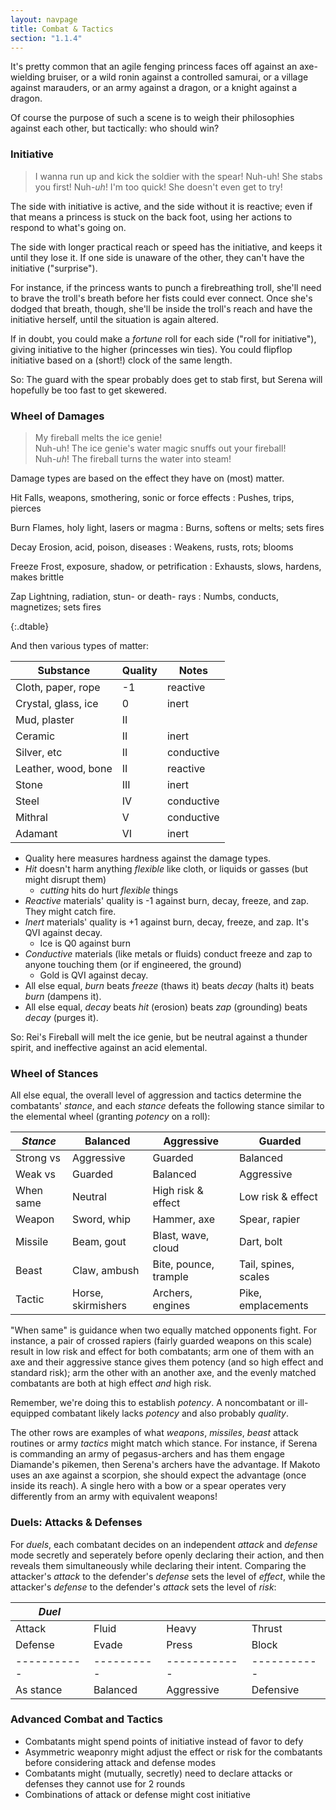 ```yaml
---
layout: navpage
title: Combat & Tactics
section: "1.1.4"
---
```


It's pretty common that an agile fenging princess faces off against an axe-wielding bruiser, or a wild ronin against a controlled samurai, or a village against marauders, or an army against a dragon, or a knight against a dragon.

Of course the purpose of such a scene is to weigh their philosophies against each other, but tactically: who should win?

### Initiative

> I wanna run up and kick the soldier with the spear!
> Nuh-uh! She stabs you first!
> Nuh-*uh*! I'm too quick! She doesn't even get to try!

The side with initiative is active, and the side without it is reactive; even if that means a princess is stuck on the back foot, using her actions to respond to what's going on.

The side with longer practical reach or speed has the initiative, and keeps it until they lose it.
If one side is unaware of the other, they can't have the initiative ("surprise").

For instance, if the princess wants to punch a firebreathing troll, she'll need to brave the troll's breath before her fists could ever connect. Once she's dodged that breath, though, she'll be inside the troll's reach and have the initiative herself, until the situation is again altered.

If in doubt, you could make a _fortune_ roll for each side ("roll for initiative"), giving initiative to the higher (princesses win ties).
You could flipflop initiative based on a (short!) clock of the same length.

So: The guard with the spear probably does get to stab first, but Serena will hopefully be too fast to get skewered.

### Wheel of Damages

> My fireball melts the ice genie!  
> Nuh-uh! The ice genie's water magic snuffs out your fireball!  
> Nuh-*uh*! The fireball turns the water into steam!

Damage types are based on the effect they have on (most) matter.

Hit
Falls, weapons, smothering, sonic or force effects
: Pushes, trips, pierces

Burn
Flames, holy light, lasers or magma
: Burns, softens or melts; sets fires

Decay
Erosion, acid, poison, diseases
: Weakens, rusts, rots; blooms

Freeze
Frost, exposure, shadow, or petrification
: Exhausts, slows, hardens, makes brittle

Zap
Lightning, radiation, stun- or death- rays
: Numbs, conducts, magnetizes; sets fires

{:.dtable}



And then various types of matter:

| Substance | Quality | Notes |
|-----------|---------|-------|
| Cloth, paper, rope | -1 | reactive |
| Crystal, glass, ice | 0 | inert |
| Mud, plaster | II   |       |
| Ceramic   | II      | inert |
| Silver, etc | II    | conductive |
| Leather, wood, bone | II | reactive |
| Stone     | III     | inert |
| Steel     | IV      | conductive |
| Mithral   | V       | conductive |
| Adamant   | VI      | inert |

* Quality here measures hardness against the damage types.
* _Hit_ doesn't harm anything _flexible_ like cloth, or liquids or gasses (but might disrupt them)
  * _cutting_ hits do hurt _flexible_ things
* _Reactive_ materials' quality is -1 against burn, decay, freeze, and zap. They might catch fire.
* _Inert_ materials' quality is +1 against burn, decay, freeze, and zap. It's QVI against decay.
  * Ice is Q0 against burn
* _Conductive_ materials (like metals or fluids) conduct freeze and zap to anyone touching them (or if engineered, the ground)
  * Gold is QVI against decay.
* All else equal, _burn_ beats _freeze_ (thaws it) beats _decay_ (halts it) beats _burn_ (dampens it).
* All else equal, _decay_ beats _hit_ (erosion) beats _zap_ (grounding) beats _decay_ (purges it).

So: Rei's Fireball will melt the ice genie, but be neutral against a thunder spirit, and ineffective against an acid elemental.

### Wheel of Stances

All else equal, the overall level of aggression and tactics determine the combatants' _stance_, and each _stance_ defeats the following stance similar to the elemental wheel (granting _potency_ on a roll):

| _Stance_  | Balanced | Aggressive | Guarded   |
|-----------|----------|------------|-----------|
| Strong vs | Aggressive | Guarded | Balanced |
| Weak vs   | Guarded | Balanced | Aggressive |
| When same | Neutral  | High risk & effect | Low risk & effect |
| Weapon    | Sword, whip | Hammer, axe | Spear, rapier |
| Missile   | Beam, gout | Blast, wave, cloud | Dart, bolt |
| Beast     | Claw, ambush | Bite, pounce, trample | Tail, spines, scales |
| Tactic    | Horse, skirmishers | Archers, engines | Pike, emplacements |

"When same" is guidance when two equally matched opponents fight.
For instance, a pair of crossed rapiers (fairly guarded weapons on this scale) result in low risk and effect for both combatants; arm one of them with an axe and their aggressive stance gives them potency (and so high effect and standard risk); arm the other with an another axe, and the evenly matched combatants are both at high effect _and_ high risk.

Remember, we're doing this to establish _potency_.
A noncombatant or ill-equipped combatant likely lacks _potency_ and also probably _quality_.

The other rows are examples of what _weapons_, _missiles_, _beast_ attack routines or army _tactics_ might match which stance.
For instance, if Serena is commanding an army of pegasus-archers and has them engage Diamande's pikemen, then Serena's archers have the advantage.
If Makoto uses an axe against a scorpion, she should expect the advantage (once inside its reach).
A single hero with a bow or a spear operates very differently from an army with equivalent weapons!

### Duels: Attacks & Defenses

For _duels_, each combatant decides on an independent _attack_ and _defense_ mode secretly and seperately before openly declaring their action, and then reveals them simultaneously while declaring their intent.
Comparing the attacker's _attack_ to the defender's _defense_ sets the level of _effect_, while the attacker's _defense_ to the defender's _attack_ sets the level of _risk_:

| _Duel_    |          |            |           |
|-----------|----------|------------|-----------|
| Attack    | Fluid    | Heavy      | Thrust    |
| Defense   | Evade    | Press      | Block     |
|-----------|----------|------------|-----------|
| As stance | Balanced | Aggressive | Defensive |

### Advanced Combat and Tactics

* Combatants might spend points of initiative instead of favor to defy
* Asymmetric weaponry might adjust the effect or risk for the combatants before considering attack and defense modes
* Combatants might (mutually, secretly) need to declare attacks or defenses they cannot use for 2 rounds
* Combinations of attack or defense might cost initiative
